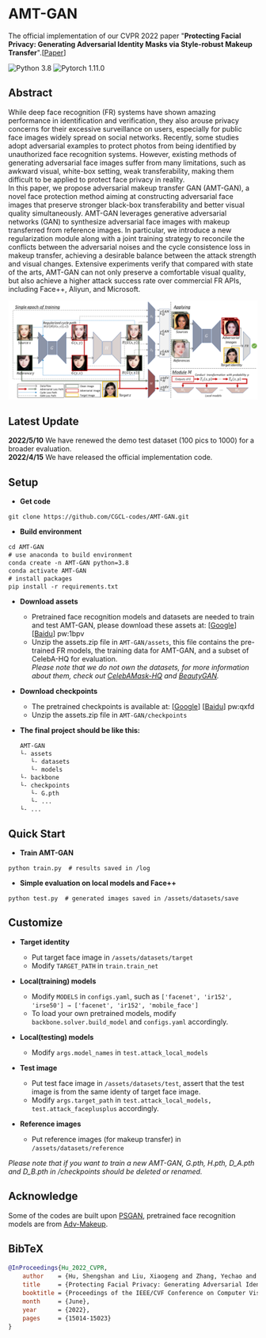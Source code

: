 # AMT-GAN

The official implementation of our CVPR 2022 paper "**Protecting Facial Privacy: Generating Adversarial Identity Masks via Style-robust Makeup Transfer**".[[Paper](https://arxiv.org/abs/2203.03121)] 

![Python 3.8](https://img.shields.io/badge/python-3.8-green.svg?style=plastic)
![Pytorch 1.11.0](https://img.shields.io/badge/pytorch-1.11.0-red.svg?style=plastic)

## Abstract
While deep face recognition (FR) systems have shown amazing performance in identification and verification, they also arouse privacy concerns for their excessive surveillance on users, especially for public face images widely spread on social networks. Recently, some studies adopt adversarial examples to protect photos from being identified by unauthorized face recognition systems. However, existing methods of generating adversarial face images suffer from many limitations, such as awkward visual, white-box setting, weak transferability, making them difficult to be applied to protect face privacy in reality.\
In this paper, we propose adversarial makeup transfer GAN (AMT-GAN), a novel face protection method aiming at constructing adversarial face images that preserve stronger black-box transferability and better visual quality simultaneously. AMT-GAN leverages generative adversarial networks (GAN) to synthesize adversarial face images with makeup transferred from reference images. In particular, we introduce a  new regularization module along with a joint training strategy to reconcile the conflicts between the adversarial noises and the cycle consistence loss in makeup transfer, achieving a desirable balance between the attack strength and visual changes. Extensive experiments verify that compared with state of the arts, AMT-GAN can not only preserve a comfortable visual quality, but also achieve a higher attack success rate over commercial FR APIs, including Face++, Aliyun, and Microsoft.

<img src="pipeline.png"/>

## Latest Update
**2022/5/10**   We have renewed the demo test dataset (100 pics to 1000) for a broader evaluation.\
**2022/4/15**   We have released the official implementation code.

## Setup
- **Get code**
```shell 
git clone https://github.com/CGCL-codes/AMT-GAN.git
```

- **Build environment**
```shell
cd AMT-GAN
# use anaconda to build environment 
conda create -n AMT-GAN python=3.8
conda activate AMT-GAN
# install packages
pip install -r requirements.txt
```

- **Download assets**
  - Pretrained face recognition models and datasets are needed to train and test AMT-GAN, please download these assets at:
    [[Google](https://drive.google.com/file/d/1Vuek5-YTZlYGoeoqyM5DlvnaXMeii4O8/view?usp=sharing)] [[Baidu](https://pan.baidu.com/s/1hiIV1GVZTwV1o2Q4DfC2Cg)] pw:1bpv
  - Unzip the assets.zip file in ```AMT-GAN/assets```, this file contains the pre-trained FR models, the training data for AMT-GAN, and a subset of CelebA-HQ for evaluation.\
*Please note that we do not own the datasets, for more information about them, check out [CelebAMask-HQ](https://github.com/switchablenorms/CelebAMask-HQ) and [BeautyGAN](https://github.com/wtjiang98/BeautyGAN_pytorch).*

- **Download checkpoints**
  - The pretrained checkpoints is available at:
    [[Google](https://drive.google.com/file/d/1QSsH_s8fKAwhFgSBv5014yGtewlmNJkI/view?usp=sharing)] [[Baidu](https://pan.baidu.com/s/1cxxe7TkeQ4zGAk4xLi3e_w)] pw:qxfd
  - Unzip the assets.zip file in ```AMT-GAN/checkpoints```
  
- **The final project should be like this:**
    ```shell
    AMT-GAN
    └- assets
       └- datasets
       └- models
    └- backbone
    └- checkpoints
       └- G.pth
       └- ...
    └- ...
    ```

## Quick Start
- **Train AMT-GAN**
```shell 
python train.py  # results saved in /log
```
- **Simple evaluation on local models and Face++**
```shell 
python test.py  # generated images saved in /assets/datasets/save
```

## Customize
- **Target identity**
  - Put target face image in ```/assets/datasets/target```
  - Modify ```TARGET_PATH``` in ```train.train_net```
  
- **Local(training) models**
  - Modify ```MODELS``` in ```configs.yaml```, such as ```['facenet', 'ir152', 'irse50'] → ['facenet', 'ir152', 'mobile_face']```
  - To load your own pretrained models, modify ```backbone.solver.build_model``` and ```configs.yaml``` accordingly.

- **Local(testing) models**
  - Modify ```args.model_names``` in ```test.attack_local_models```

- **Test image**
  - Put test face image in ```/assets/datasets/test```, assert that the test image is from the same identy of target face image.
  - Modify ```args.target_path``` in ```test.attack_local_models, test.attack_faceplusplus``` accordingly.

- **Reference images**
  - Put reference images (for makeup transfer) in ```/assets/datasets/reference```

*Please note that if you want to train a new AMT-GAN, G.pth, H.pth, D_A.pth and D_B.pth in /checkpoints should be deleted or renamed.*

## Acknowledge

Some of the codes are built upon [PSGAN](https://github.com/wtjiang98/PSGAN), pretrained face recognition models are from [Adv-Makeup](https://github.com/TencentYoutuResearch/Adv-Makeup).

## BibTeX 
```bibtex
@InProceedings{Hu_2022_CVPR,
    author    = {Hu, Shengshan and Liu, Xiaogeng and Zhang, Yechao and Li, Minghui and Zhang, Leo Yu and Jin, Hai and Wu, Libing},
    title     = {Protecting Facial Privacy: Generating Adversarial Identity Masks via Style-Robust Makeup Transfer},
    booktitle = {Proceedings of the IEEE/CVF Conference on Computer Vision and Pattern Recognition (CVPR)},
    month     = {June},
    year      = {2022},
    pages     = {15014-15023}
}
```
